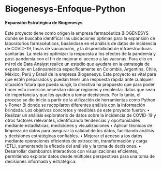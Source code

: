 # Biogenesys-Enfoque-Python

#### Expansión Estratégica de Biogenesys 
Este proyecto tiene como origen la empresa farmacéutica BIOGENESYS donde se buscaba identificar las ubicaciones óptimas para la expansión de laboratorios farmacéuticos, basándose en el análisis de datos de incidencia de COVID-19, tasas de vacunación, y la disponibilidad de infraestructuras sanitarias. La meta es optimizar la respuesta a los efectos de la pandemia y post-pandemia con el fin de mejorar el acceso a las vacunas.
Para ello en mi rol de Data Analyst realice un estudio que ayudara en la estrategia de expansión en Latinoamérica específicamente en Colombia, Argentina, Chile, México, Perú y Brasil de la empresa Biogenesys. Este proyecto es vital para que estén preparados y puedan tener una respuesta rápida ante cualquier situación futura que pueda surgir, la directiva ha propuesto que para poder hacer esta inversión necesitan ubicar regiones y recolectar datos que sean de importancia y que les ayuden a tomar decisiones. Por lo tanto, el proceso se dio inicio a partir de la utilización de herramientas como Python y Power Bi donde se recopilaron diferentes análisis con la información brindada.
Los objetivos concretos y medibles de este proyecto fueron:
•	Realizar un análisis exploratorio de datos sobre la incidencia de COVID-19 y otros factores relevantes, identificando tendencias y oportunidades mediante estadísticas, mediciones y visualizaciones
•	Aplicar técnicas de limpieza de datos para asegurar la calidad de los datos, facilitando análisis y decisiones estratégicas confiables.
•	Mejorar el acceso a los datos mediante operaciones eficientes de extracción, transformación y carga (ETL), aumentando la eficacia del análisis y la toma de decisiones.
•	Desarrollar dashboards interactivos con visualizaciones eficientes, permitiendo explorar datos desde múltiples perspectivas para una toma de decisiones informada y estratégica.
